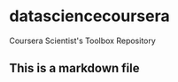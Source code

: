 datasciencecoursera
===================

Coursera Scientist's Toolbox Repository

## This is a markdown file
